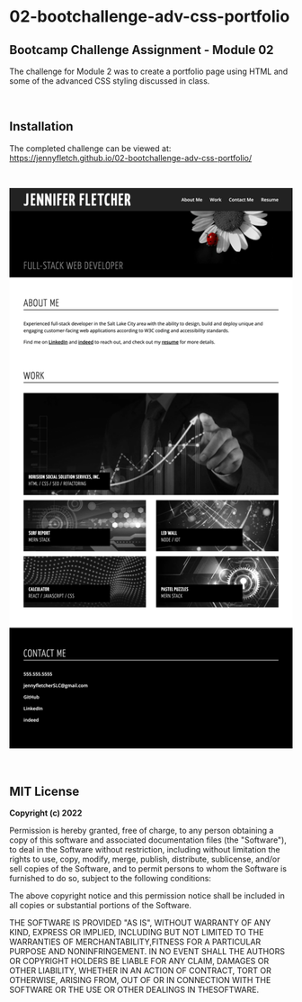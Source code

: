 # 02-bootchallenge-adv-css-portfolio

## Bootcamp Challenge Assignment - Module 02
The challenge for Module 2 was to create a portfolio page using HTML and some of the advanced CSS styling discussed in class. 

<br />

## Installation

The completed challenge can be viewed at: <br />
https://jennyfletch.github.io/02-bootchallenge-adv-css-portfolio/ 

<br />

![Alt text](images/screenshot.png?raw=true "Title")

<br />

## MIT License

**Copyright (c) 2022**

Permission is hereby granted, free of charge, to any person obtaining a copy of this software and associated documentation files (the "Software"), to deal in the Software without restriction, including without limitation the rights to use, copy, modify, merge, publish, distribute, sublicense, and/or sell copies of the Software, and to permit persons to whom the Software is furnished to do so, subject to the following conditions:

The above copyright notice and this permission notice shall be included in all copies or substantial portions of the Software.

THE SOFTWARE IS PROVIDED "AS IS", WITHOUT WARRANTY OF ANY KIND, EXPRESS OR IMPLIED, INCLUDING BUT NOT LIMITED TO THE WARRANTIES OF MERCHANTABILITY,FITNESS FOR A PARTICULAR PURPOSE AND NONINFRINGEMENT. IN NO EVENT SHALL THE AUTHORS OR COPYRIGHT HOLDERS BE LIABLE FOR ANY CLAIM, DAMAGES OR OTHER LIABILITY, WHETHER IN AN ACTION OF CONTRACT, TORT OR OTHERWISE, ARISING FROM, OUT OF OR IN CONNECTION WITH THE SOFTWARE OR THE USE OR OTHER DEALINGS IN THESOFTWARE.